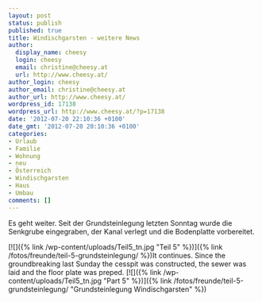 ```yaml
---
layout: post
status: publish
published: true
title: Windischgarsten - weitere News
author:
  display_name: cheesy
  login: cheesy
  email: christine@cheesy.at
  url: http://www.cheesy.at/
author_login: cheesy
author_email: christine@cheesy.at
author_url: http://www.cheesy.at/
wordpress_id: 17138
wordpress_url: http://www.cheesy.at/?p=17138
date: '2012-07-20 22:10:36 +0100'
date_gmt: '2012-07-20 20:10:36 +0100'
categories:
- Urlaub
- Familie
- Wohnung
- neu
- Österreich
- Windischgarsten
- Haus
- Umbau
comments: []
---
```

<!--:de-->Es geht weiter. Seit der Grundsteinlegung letzten Sonntag wurde die Senkgrube eingegraben, der Kanal verlegt und die Bodenplatte vorbereitet.
[![]({% link /wp-content/uploads/Teil5_tn.jpg "Teil 5" %})]({% link /fotos/freunde/teil-5-grundsteinlegung/ %})<!--:--><!--:en-->It continues. Since the groundbreaking last Sunday the cesspit was constructed, the sewer was laid and the floor plate was preped.
[![]({% link /wp-content/uploads/Teil5_tn.jpg "Part 5" %})]({% link /fotos/freunde/teil-5-grundsteinlegung/ "Grundsteinlegung Windischgarsten" %})<!--:-->
